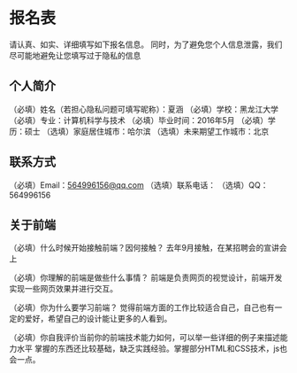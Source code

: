 # 报名表

请认真、如实、详细填写如下报名信息。
同时，为了避免您个人信息泄露，我们尽可能地避免让您填写过于隐私的信息

## 个人简介

（必填）姓名（若担心隐私问题可填写昵称）：夏涵
（必填）学校：黑龙江大学
（必填）专业：计算机科学与技术
（必填）毕业时间：2016年5月
（必填）学历：硕士
（选填）家庭居住城市：哈尔滨
（选填）未来期望工作城市：北京

## 联系方式

（必填）Email：564996156@qq.com
（选填）联系电话：
（选填）QQ：564996156

## 关于前端

（必填）什么时候开始接触前端？因何接触？
去年9月接触，在某招聘会的宣讲会上

（必填）你理解的前端是做些什么事情？
前端是负责网页的视觉设计，前端开发实现一些网页效果并进行交互。

（必填）你为什么要学习前端？
觉得前端方面的工作比较适合自己，自己也有一定的爱好，希望自己的设计能让更多的人看到。

（必填）你自我评价当前你的前端技术能力如何，可以举一些详细的例子来描述能力水平
掌握的东西还比较基础，缺乏实践经验。掌握部分HTML和CSS技术，js也会一点。

